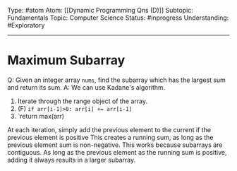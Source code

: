 Type: #atom
Atom: [[Dynamic Programming Qns (D)]]
Subtopic: Fundamentals
Topic: Computer Science
Status: #inprogress
Understanding: #Exploratory 

----
# Maximum Subarray

Q: Given an integer array `nums`, find the subarray which has the largest sum and return its sum.
A: We can use Kadane's algorithm.

1. Iterate through the range object of the array.
2. (F) `if arr[i-1]>0: arr[i] += arr[i-1]`
3. `return max(arr)

At each iteration, simply add the previous element to the current if the previous element is positive This creates a running sum, as long as the previous element sum is non-negative. This works because subarrays are contiguous. As long as the previous element as the running sum is positive, adding it always results in a larger subarray.
